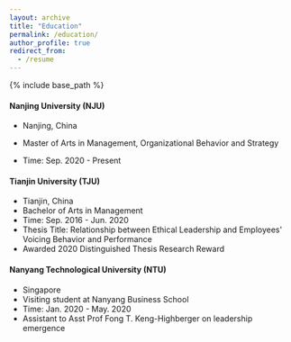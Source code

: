 ```yaml
---
layout: archive
title: "Education"
permalink: /education/
author_profile: true
redirect_from:
  - /resume
---
```


{% include base_path %}

#### Nanjing University (NJU)

- Nanjing, China

 - Master of Arts in Management, Organizational Behavior and Strategy
 - Time: Sep. 2020 - Present

#### Tianjin University (TJU)                               

 - Tianjin, China
 - Bachelor of Arts in Management                          
 - Time: Sep. 2016 - Jun. 2020
 - Thesis Title: Relationship between Ethical Leadership and Employees' Voicing Behavior and Performance
 - Awarded 2020 Distinguished Thesis Research Reward

#### Nanyang Technological University (NTU)                         
- Singapore
- Visiting student at Nanyang Business School                    
- Time: Jan. 2020 - May. 2020
- Assistant to Asst Prof Fong T. Keng-Highberger on leadership emergence
